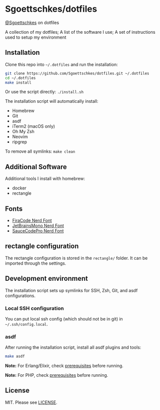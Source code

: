 Sgoettschkes/dotfiles
=====================

[@Sgoettschkes](https://twitter.com/Sgoettschkes) on dotfiles

A collection of my dotfiles; A list of the software I use; A set of instructions used to setup my environment

## Installation

Clone this repo into `~/.dotfiles` and run the installation:

```bash
git clone https://github.com/Sgoettschkes/dotfiles.git ~/.dotfiles
cd ~/.dotfiles
make install
```

Or use the script directly: `./install.sh`

The installation script will automatically install:
- Homebrew
- Git
- asdf
- iTerm2 (macOS only)
- Oh My Zsh
- Neovim
- ripgrep

To remove all symlinks: `make clean`

## Additional Software

Additional tools I install with homebrew:

* docker
* rectangle

## Fonts

* [FiraCode Nerd Font](https://github.com/ryanoasis/nerd-fonts/releases/download/v3.4.0/FiraCode.zip)
* [JetBrainsMono Nerd Font](https://github.com/ryanoasis/nerd-fonts/releases/download/v3.4.0/JetBrainsMono.zip)
* [SauceCodePro Nerd Font](https://github.com/ryanoasis/nerd-fonts/releases/download/v3.4.0/SourceCodePro.zip)

## rectangle configuration

The rectangle configuration is stored in the `rectangle/` folder. It can be imported through the settings.

## Development environment

The installation script sets up symlinks for SSH, Zsh, Git, and asdf configurations.

### Local SSH configuration

You can put local ssh config (which should not be in git) in `~/.ssh/config.local`.

### asdf

After running the installation script, install all asdf plugins and tools:

```bash
make asdf
```

**Note:** For Erlang/Elixir, check [prerequisites](https://github.com/asdf-vm/asdf-erlang#before-asdf-install) before running.

**Note:** For PHP, check [prerequisites](https://github.com/asdf-vm/asdf-php#before-asdf-install) before running.

## License

MIT. Please see [LICENSE](LICENSE).
